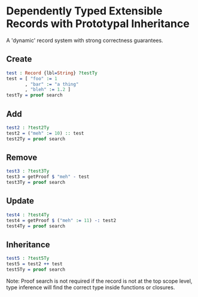 # Dependently Typed Extensible Records with Prototypal Inheritance

A 'dynamic' record system with strong correctness guarantees.

## Create
```idris
test : Record {lbl=String} ?testTy
test = [ "foo" := 1
       , "bar" := "a thing"
       , "bleh" := 1.2 ]
testTy = proof search
```

## Add
```idris
test2 : ?test2Ty
test2 = ("meh" := 10) :: test
test2Ty = proof search
```

## Remove
```idris
test3 : ?test3Ty
test3 = getProof $ "meh" - test
test3Ty = proof search
```

## Update
```idris
test4 : ?test4Ty
test4 = getProof $ ("meh" := 11) -: test2
test4Ty = proof search
```

## Inheritance
``` idris
test5 : ?test5Ty
test5 = test2 ++ test
test5Ty = proof search
```

Note: Proof search is not required if the record is not at the top scope level,
type inference will find the correct type inside functions or closures.
